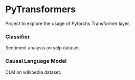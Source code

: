 # PyTransformers
Project to explore the usage of Pytorchs Transformer layer.    

### Classifier
Sentiment analysis on yelp dataset.


### Causal Language Model
CLM on wikipedia dataset.
